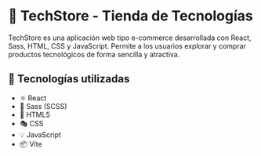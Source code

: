 # 🛒 TechStore - Tienda de Tecnologías

TechStore es una aplicación web tipo e-commerce desarrollada con React, Sass, HTML, CSS y JavaScript. Permite a los usuarios explorar y comprar productos tecnológicos de forma sencilla y atractiva.

## 🚀 Tecnologías utilizadas

- ⚛️ React
- 🎨 Sass (SCSS)
- 🧱 HTML5
- 🎭 CSS
- 💡 JavaScript 
- 📦 Vite 




